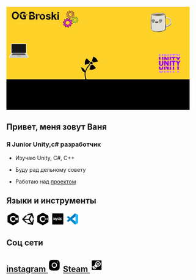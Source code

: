 ![Header](https://github.com/OG-Broski/OG-Broski/blob/main/Assets/giphy.gif)

## Привет, меня зовут Ваня
### Я Junior Unity,c# разработчик

- Изучаю Unity, C#, C++

- Буду рад дельному совету

- Работаю над [проектом](https://github.com/OG-Broski/GeometryDash3D)

## Языки и инструменты

<img aling="left" alt="C#" width="35px" src="./Assets\icons8-логотип-c-sharp-50.png" />
<img aling="left" alt="Unity" width="35px" src="./Assets\icons8-unity-50.png" />
<img aling="left" alt="C#" width="35px" src="./Assets\icons8-c++-50.png" />
<img aling="left" alt="C#" width="35px" src="./Assets\icons8-mysql-50.png" />
<img aling="left" alt="C#" width="35px" src="./Assets\icons8-visual-studio-code-2019-48.png" />


<br/>

## Соц сети


## [instagram <img aling="left" alt="C#" width="35px" height="35" src="./Assets\icons8-instagram-60.png" >](https://www.instagram.com/og_broskii/?hl=ru)  [Steam <img aling="left" alt="C#" width="35px" height="35" src="./Assets\icons8-steam-60.png"/>](https://steamcommunity.com/profiles/76561198214425101/) 


<br/>














